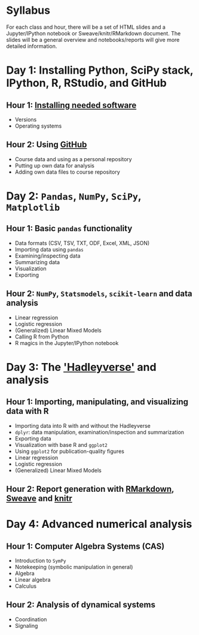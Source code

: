 # Syllabus
For each class and hour, there will be a set of HTML  slides and a Jupyter/IPython notebook or Sweave/knitr/RMarkdown document. The slides will be a general overview and notebooks/reports will give more detailed information.  

# Day 1:  Installing Python, SciPy stack, IPython, R, RStudio, and GitHub
## Hour 1: [Installing needed software](https://github.com/IRCS-analysis-mini-courses/reproducible-research/tree/master/Day-One)
- Versions  
- Operating systems  

## Hour 2: Using [GitHub](https://github.com/)
- Course data and using as a personal repository  
- Putting up own data for analysis  
- Adding own data files to course repository  

# Day 2: `Pandas`, `NumPy`, `SciPy`, `Matplotlib`

## Hour 1: Basic `pandas` functionality
- Data formats (CSV, TSV, TXT, ODF, Excel, XML, JSON)  
- Importing data using `pandas`  
- Examining/inspecting data  
- Summarizing data  
- Visualization  
- Exporting  

## Hour 2: `NumPy`, `Statsmodels`, `scikit-learn` and data analysis
- Linear regression  
- Logistic regression  
- (Generalized) Linear Mixed Models  
- Calling R from Python  
- R magics in the Jupyter/IPython notebook


# Day 3: The ['Hadleyverse'](https://github.com/hadley?tab=repositories) and analysis

## Hour 1: Importing, manipulating, and visualizing data with R
- Importing data into R with and without the Hadleyverse  
- `dplyr`: data manipulation, examination/inspection and summarization  
- Exporting data  
- Visualization with base R and `ggplot2`  
- Using `ggplot2` for publication-quality figures  
- Linear regression  
- Logistic regression  
- (Generalized) Linear Mixed Models  

## Hour 2: Report generation with [RMarkdown](http://rmarkdown.rstudio.com/), [Sweave](http://www.statistik.lmu.de/~leisch/Sweave/) and [knitr](http://yihui.name/knitr/)

# Day 4: Advanced numerical analysis

## Hour 1: Computer Algebra Systems (CAS)
- Introduction to `SymPy`  
- Notekeeping (symbolic manipulation in general)  
- Algebra  
- Linear algebra  
- Calculus  

## Hour 2: Analysis of dynamical systems
- Coordination  
- Signaling
